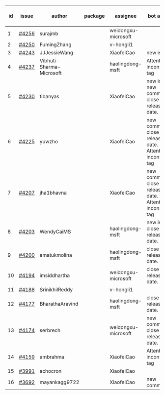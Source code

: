 | id | issue | author | package | assignee | bot advice | created date of issue | target release date | date from target |
| ------ | ------ | ------ | ------ | ------ | ------ | ------ | ------ | :-----: |
| 1 | [#4256](https://github.com/Azure/sdk-release-request/issues/4256) | surajmb |  | weidongxu-microsoft |  | 06-16 | 07-28 |  |
| 2 | [#4250](https://github.com/Azure/sdk-release-request/issues/4250) | FumingZhang |  | v-hongli1 |  | 06-14 |  | 0 |
| 3 | [#4243](https://github.com/Azure/sdk-release-request/issues/4243) | JJJessieWang |  | XiaofeiCao | new issue. | 06-13 | 07-28 |  |
| 4 | [#4237](https://github.com/Azure/sdk-release-request/issues/4237) | Vibhuti-Sharma-Microsoft |  | haolingdong-msft | Attention to inconsistent tag | 06-09 | 07-14 |  |
| 5 | [#4230](https://github.com/Azure/sdk-release-request/issues/4230) | tibanyas |  | XiaofeiCao | new issue. new comment. close to release date.  | 06-08 | 06-23 | 1 |
| 6 | [#4225](https://github.com/Azure/sdk-release-request/issues/4225) | yuwzho |  | XiaofeiCao | new comment. close to release date.  Attention to inconsistent tag | 06-05 | 06-23 | 1 |
| 7 | [#4207](https://github.com/Azure/sdk-release-request/issues/4207) | jha1bhavna |  | XiaofeiCao | new comment. close to release date.  Attention to inconsistent tag | 05-29 | 06-23 | 1 |
| 8 | [#4203](https://github.com/Azure/sdk-release-request/issues/4203) | WendyCaiMS |  | haolingdong-msft | new issue. close to release date.  | 05-25 | 06-23 | 1 |
| 9 | [#4200](https://github.com/Azure/sdk-release-request/issues/4200) | amatukmolina |  | haolingdong-msft | close to release date.  | 05-25 | 06-23 | 1 |
| 10 | [#4194](https://github.com/Azure/sdk-release-request/issues/4194) | imsiddhartha |  | weidongxu-microsoft | close to release date.  | 05-25 | 06-23 | 1 |
| 11 | [#4188](https://github.com/Azure/sdk-release-request/issues/4188) | SrinikhilReddy |  | v-hongli1 |  | 05-23 |  | 0 |
| 12 | [#4177](https://github.com/Azure/sdk-release-request/issues/4177) | BharathaAravind |  | haolingdong-msft | close to release date.  | 05-18 | 06-23 | 1 |
| 13 | [#4174](https://github.com/Azure/sdk-release-request/issues/4174) | serbrech |  | weidongxu-microsoft | new comment. close to release date.  | 05-18 | 06-23 | 1 |
| 14 | [#4159](https://github.com/Azure/sdk-release-request/issues/4159) | ambrahma |  | XiaofeiCao | Attention to inconsistent tag | 05-11 | 05-26 |  |
| 15 | [#3991](https://github.com/Azure/sdk-release-request/issues/3991) | achocron |  | XiaofeiCao |  | 03-24 | 04-28 |  |
| 16 | [#3692](https://github.com/Azure/sdk-release-request/issues/3692) | mayankagg9722 |  | XiaofeiCao | new comment. | 01-24 | 02-24 |  |
